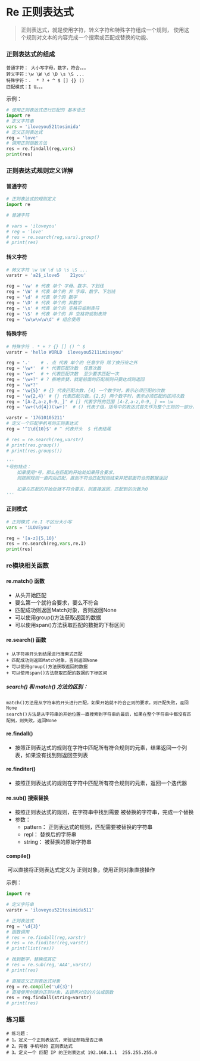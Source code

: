 # Re 正则表达式

> 正则表达式，就是使用字符，转义字符和特殊字符组成一个规则，
> 使用这个规则对文本的内容完成一个搜索或匹配或替换的功能、

### 正则表达式的组成

```
普通字符： 大小写字母，数字，符合。。。
转义字符：\w \W \d \D \s \S ...
特殊字符：.  * ? + ^ $ [] {} ()
匹配模式：I U。。。
```

示例：

```python
# 使用正则表达式进行匹配的 基本语法
import re
# 定义字符串
vars = 'iloveyou521tosimida'
# 定义正则表达式
reg = 'love'
# 调用正则函数方法
res = re.findall(reg,vars)
print(res)
```



### 正则表达式规则定义详解



#### 普通字符

```python
# 正则表达式的规则定义
import re

# 普通字符

# vars = 'iloveyou'
# reg = 'love'
# res = re.search(reg,vars).group()
# print(res)
```

#### 转义字符

```python
# 转义字符 \w \W \d \D \s \S ...
varstr = 'a2$_ilove5	21you'

reg = '\w' # 代表 单个 字母、数字、下划线
reg = '\W' # 代表 单个的 非 字母、数字、下划线
reg = '\d' # 代表 单个的 数字
reg = '\D' # 代表 单个的 非数字
reg = '\s' # 代表 单个的 空格符或制表符
reg = '\S' # 代表 单个的 非 空格符或制表符
reg = '\w\w\w\w\d' # 组合使用
```

#### 特殊字符

```python
# 特殊字符 . * + ? {} [] () ^ $
varstr = 'hello WORLD  iloveyou5211imissyou'

reg = '.'    # . 点 代表 单个的 任意字符 除了换行符之外
reg = '\w*'  # * 代表匹配次数  任意次数
reg = '\w+'  # + 代表匹配次数  至少要求匹配一次
reg = '\w+?' # ? 拒绝贪婪，就是前面的匹配规则只要达成则返回
reg = '\w*?'
reg = '\w{5}' # {} 代表匹配次数，{4} 一个数字时，表示必须匹配的次数
reg = '\w{2,4}' # {} 代表匹配次数，{2,5} 两个数字时，表示必须匹配的区间次数
reg = '[A-Z,a-z,0-9,_]' # [] 代表字符的范围 [A-Z,a-z,0-9,_] == \w
reg = '\w+(\d{4})(\w+)'  # () 代表子组，括号中的表达式首先作为整个正则的一部分，另外会把符合小括号中的内容单独提取一份

varstr = '17610105211'
# 定义一个匹配手机号的正则表达式
reg = '^1\d{10}$' # ^ 代表开头  $ 代表结尾

# res = re.search(reg,varstr)
# print(res.group())
# print(res.groups())

'''
*号的特点： 
    如果使用*号，那么在匹配的开始处如果符合要求，
    则按照规则一直向后匹配，直到不符合匹配规则结束并把前面符合的数据返回
    
    如果在匹配的开始处就不符合要求，则直接返回，匹配到的次数为0
'''
```

#### 正则模式

```python
# 正则模式 re.I 不区分大小写
vars = 'iLOVEyou'

reg = '[a-z]{5,10}'
res = re.search(reg,vars,re.I)
print(res)
```



### re模块相关函数

#### re.match() 函数

+  从头开始匹配
+  要么第一个就符合要求，要么不符合
+  匹配成功则返回Match对象，否则返回None
+  可以使用group()方法获取返回的数据
+  可以使用span()方法获取匹配的数据的下标区间

#### re.search() 函数

    + 从字符串开头到结尾进行搜索式匹配
    + 匹配成功则返回Match对象，否则返回None
    + 可以使用group()方法获取返回的数据
    + 可以使用span()方法获取匹配的数据的下标区间

##### search() 和 match() 方法的区别：

```
match()方法是从字符串的开头进行匹配，如果开始就不符合正则的要求，则匹配失败，返回None
search()方法是从字符串的开始位置一直搜索到字符串的最后，如果在整个字符串中都没有匹配到，则失败，返回None
```

#### re.findall()

+ 按照正则表达式的规则在字符中匹配所有符合规则的元素，结果返回一个列表，如果没有找到则返回空列表

#### re.finditer()

+ 按照正则表达式的规则在字符中匹配所有符合规则的元素，返回一个迭代器

#### re.sub() 搜索替换

+ 按照正则表达式的规则，在字符串中找到需要 被替换的字符串，完成一个替换
+ 参数：
  + pattern： 正则表达式的规则，匹配需要被替换的字符串
  + repl：    替换后的字符串
  +  string：  被替换的原始字符串

#### compile()

​    可以直接将正则表达式定义为 正则对象，使用正则对象直接操作

示例：

```python
import re

# 定义字符串
varstr = 'iloveyou521tosimida511'

# 正则表达式
reg = '\d{3}'
# 函数调用
# res = re.findall(reg,varstr)
# res = re.finditer(reg,varstr)
# print(list(res))

# 找到数字，替换成其它
# res = re.sub(reg,'AAA',varstr)
# print(res)

# 直接定义正则表达式对象
reg = re.compile('\d{3}')
# 直接使用创建的正则对象，去调用对应的方法或函数
res = reg.findall(string=varstr)
# print(res)
```

### 练习题

```
# 练习题：
# 1。定义一个正则表达式，来验证邮箱是否正确
# 2。完善 手机号的 正则表达式
# 3。定义一个 匹配 IP 的正则表达式 192.168.1.1  255.255.255.0
```

